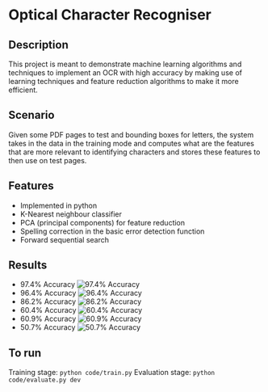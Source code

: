 # Optical Character Recogniser

## Description
This project is meant to demonstrate machine learning algorithms and techniques to implement an OCR with high accuracy by making use of learning techniques and feature reduction algorithms to make it more efficient.

## Scenario
Given some PDF pages to test and bounding boxes for letters, the system takes in the data in the training mode and computes what are the features that are more relevant to identifying characters and stores these features to then use on test pages.

## Features
- Implemented in python
- K-Nearest neighbour classifier
- PCA (principal components) for feature reduction
- Spelling correction in the basic error detection function
- Forward sequential search

## Results
- 97.4% Accuracy ![97.4% Accuracy](data/dev/page.1.png)
- 96.4% Accuracy ![96.4% Accuracy](data/dev/page.2.png)
- 86.2% Accuracy ![86.2% Accuracy](data/dev/page.3.png)
- 60.4% Accuracy ![60.4% Accuracy](data/dev/page.4.png)
- 60.9% Accuracy ![60.9% Accuracy](data/dev/page.5.png)
- 50.7% Accuracy ![50.7% Accuracy](data/dev/page.6.png)

## To run
Training stage:   `python code/train.py`
Evaluation stage: `python code/evaluate.py dev`
